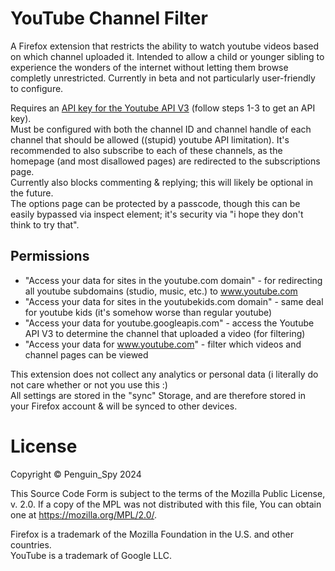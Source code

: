 # YouTube Channel Filter
A Firefox extension that restricts the ability to watch youtube videos based on which channel uploaded it. Intended to allow a child or younger sibling to experience the wonders of the internet without letting them browse completly unrestricted. Currently in beta and not particularly user-friendly to configure.  

Requires an [API key for the Youtube API V3](https://developers.google.com/youtube/v3/getting-started) (follow steps 1-3 to get an API key).  
Must be configured with both the channel ID and channel handle of each channel that should be allowed ((stupid) youtube API limitation). It's recommended to also subscribe to each of these channels, as the homepage (and most disallowed pages) are redirected to the subscriptions page.  
Currently also blocks commenting & replying; this will likely be optional in the future.  
The options page can be protected by a passcode, though this can be easily bypassed via inspect element; it's security via "i hope they don't think to try that".

## Permissions
- "Access your data for sites in the youtube.com domain" - for redirecting all youtube subdomains (studio, music, etc.) to www.youtube.com
- "Access your data for sites in the youtubekids.com domain" - same deal for youtube kids (it's somehow worse than regular youtube)
- "Access your data for youtube.googleapis.com" - access the Youtube API V3 to determine the channel that uploaded a video (for filtering)
- "Access your data for www.youtube.com" - filter which videos and channel pages can be viewed

This extension does not collect any analytics or personal data (i literally do not care whether or not you use this :)  
All settings are stored in the "sync" Storage, and are therefore stored in your Firefox account & will be synced to other devices.

# License
Copyright © Penguin_Spy 2024  

This Source Code Form is subject to the terms of the Mozilla Public
License, v. 2.0. If a copy of the MPL was not distributed with this
file, You can obtain one at https://mozilla.org/MPL/2.0/.

Firefox is a trademark of the Mozilla Foundation in the U.S. and other countries.  
YouTube is a trademark of Google LLC.
